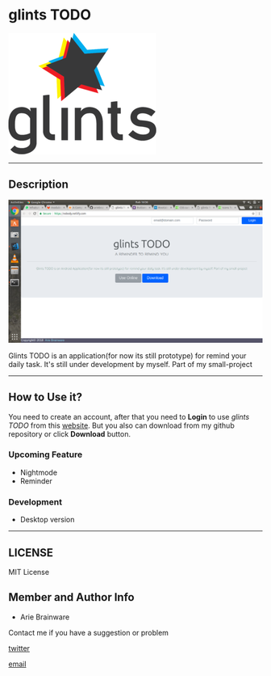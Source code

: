 # glints TODO

![Glints](img/glints_logo.png)

---
## Description

![overview](img/glints_desktopversion.png)

Glints TODO is an application(for now its still prototype) for remind your daily task. It's still under development by myself. Part of my small-project

---
## How to Use it?
You need to create an account, after that you need to **Login** to use _glints TODO_ from this [website](https://nobody.netlify.com). But you also can download from my github repository or click **Download** button.

### Upcoming Feature

* Nightmode
* Reminder

### Development

* Desktop version

---

## LICENSE
MIT License

## Member and Author Info

* Arie Brainware

Contact me if you have a suggestion or problem

[twitter](@_nobody404)

[email](publicu002[at]gmail.com)
